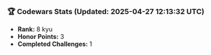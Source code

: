 ### 🏆 Codewars Stats (Updated: 2025-04-27 12:13:32 UTC)

- **Rank:** 8 kyu
- **Honor Points:** 3
- **Completed Challenges:** 1

